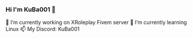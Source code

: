 ### Hi I'm KuBa001 👋
🔭 I’m currently working on XRoleplay Fivem server
🌱 I’m currently learning Linux
📫 My Discord: KuBa001
<!--
**KuBa000001/KuBa000001** is a ✨ _special_ ✨ repository because its `README.md` (this file) appears on your GitHub profile.

Here are some ideas to get you started:

 🔭 I’m currently working on ...
- 🌱 I’m currently learning ...
- 👯 I’m looking to collaborate on ...
- 🤔 I’m looking for help with ...
- 💬 Ask me about ...
- 📫 How to reach me: ...
- 😄 Pronouns: ...
- ⚡ Fun fact: ...
-->
